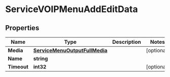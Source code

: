 

# ServiceVOIPMenuAddEditData


## Properties

| Name | Type | Description | Notes |
|------------ | ------------- | ------------- | -------------|
|**Media** | [**ServiceMenuOutputFullMedia**](ServiceMenuOutputFullMedia.md) |  |  [optional] |
|**Name** | **string** |  |  |
|**Timeout** | **int32** |  |  [optional] |



